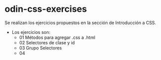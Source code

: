 # odin-css-exercises
Se realizan los ejercicios propuestos en la sección de Introducción a CSS. 

* Los ejercicios son:
    * 01 Métodos para agregar .css a .html
    * 02 Selectores de clase y id
    * 03 Grupo Selectores
    * 04 